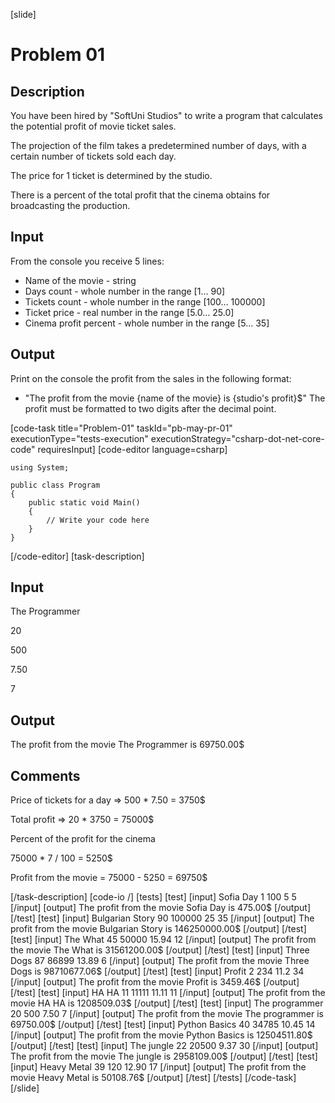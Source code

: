 [slide]
# Problem 01
## Description
You have been hired by "SoftUni Studios" to write a program that calculates the potential profit of movie ticket sales. 

The projection of the film takes a predetermined number of days, with a certain number of tickets sold each day. 

The price for 1 ticket is determined by the studio. 

There is a percent of the total profit that the cinema obtains for broadcasting the production. 

## Input
From the console you receive 5 lines:
- Name of the movie - string
- Days count - whole number in the range [1… 90]
- Tickets count  - whole number in the range [100… 100000]
- Ticket price - real number in the range [5.0… 25.0]
- Cinema profit percent - whole number in the range [5... 35]

## Output
Print on the console the profit from the sales in the following format:
- "The profit from the movie \{name of the movie\} is \{studio's profit\}$"
The profit must be formatted to two digits after the decimal point.

[code-task title="Problem-01" taskId="pb-may-pr-01" executionType="tests-execution" executionStrategy="csharp-dot-net-core-code" requiresInput]
[code-editor language=csharp]
```
using System;

public class Program
{
	public static void Main()
	{
		// Write your code here
	}
}
```
[/code-editor]
[task-description]
## Input
The Programmer

20

500

7.50

7

## Output
The profit from the movie The Programmer is 69750.00$

## Comments 
Price of tickets for a day => 500 * 7.50 = 3750$

Total profit => 20 * 3750 = 75000$

Percent of the profit for the cinema 

75000 * 7 / 100 = 5250$

Profit from the movie = 75000 - 5250 = 69750$

[/task-description]
[code-io /]
[tests]
[test]
[input]
Sofia Day
1
100
5
5
[/input]
[output]
The profit from the movie Sofia Day is 475.00$
[/output]
[/test]
[test]
[input]
Bulgarian Story
90
100000
25
35
[/input]
[output]
The profit from the movie Bulgarian Story is 146250000.00$
[/output]
[/test]
[test]
[input]
The What
45
50000
15.94
12
[/input]
[output]
The profit from the movie The What is 31561200.00$
[/output]
[/test]
[test]
[input]
Three Dogs
87
86899
13.89
6
[/input]
[output]
The profit from the movie Three Dogs is 98710677.06$
[/output]
[/test]
[test]
[input]
Profit
2
234
11.2
34
[/input]
[output]
The profit from the movie Profit is 3459.46$
[/output]
[/test]
[test]
[input]
HA HA
11
11111
11.11
11
[/input]
[output]
The profit from the movie HA HA is 1208509.03$
[/output]
[/test]
[test]
[input]
The programmer
20
500
7.50
7
[/input]
[output]
The profit from the movie The programmer is 69750.00$
[/output]
[/test]
[test]
[input]
Python Basics
40
34785
10.45
14
[/input]
[output]
The profit from the movie Python Basics is 12504511.80$
[/output]
[/test]
[test]
[input]
The jungle
22
20500
9.37
30
[/input]
[output]
The profit from the movie The jungle is 2958109.00$
[/output]
[/test]
[test]
[input]
Heavy Metal
39
120
12.90
17
[/input]
[output]
The profit from the movie Heavy Metal is 50108.76$
[/output]
[/test]
[/tests]
[/code-task]
[/slide]
